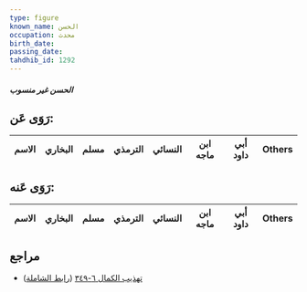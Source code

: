 ```yaml
---
type: figure
known_name: الحسن
occupation: محدث
birth_date:
passing_date:
tahdhib_id: 1292
---
```

##### الحسن غير منسوب

## رَوَى عَن:
| الاسم | البخاري | مسلم | الترمذي | النسائي | ابن ماجه | أبي داود | Others |
| ----- | ------- | ---- | ------- | ------- | -------- | -------- | ------ |
## رَوَى عَنه:
| الاسم | البخاري | مسلم | الترمذي | النسائي | ابن ماجه | أبي داود | Others |
| ----- | ------- | ---- | ------- | ------- | -------- | -------- | ------ |
## مراجع
- [تهذيب الكمال ٦-٣٤٩](obsidian://open?vault=Tahdhib-al-Kamal&file=Figures/١٢٩٢-الحسن%20غير%20منسوب) ([رابط الشاملة](https://shamela.ws/book/3722/3013))